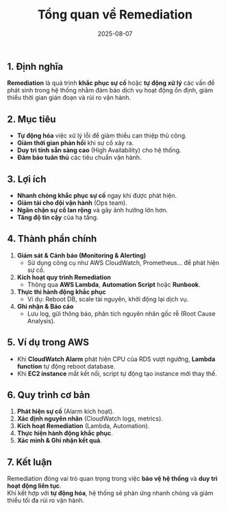 ﻿---
title : " Tổng quan về Remediation"
date: 2025-08-07
weight : 3 
chapter : false
pre : " <b> 3. </b> "
---



## 1. Định nghĩa
**Remediation** là quá trình **khắc phục sự cố** hoặc **tự động xử lý** các vấn đề phát sinh trong hệ thống nhằm đảm bảo dịch vụ hoạt động ổn định, giảm thiểu thời gian gián đoạn và rủi ro vận hành.

## 2. Mục tiêu
- **Tự động hóa** việc xử lý lỗi để giảm thiểu can thiệp thủ công.
- **Giảm thời gian phản hồi** khi sự cố xảy ra.
- **Duy trì tính sẵn sàng cao** (High Availability) cho hệ thống.
- **Đảm bảo tuân thủ** các tiêu chuẩn vận hành.

## 3. Lợi ích
- **Nhanh chóng khắc phục sự cố** ngay khi được phát hiện.
- **Giảm tải cho đội vận hành** (Ops team).
- **Ngăn chặn sự cố lan rộng** và gây ảnh hưởng lớn hơn.
- **Tăng độ tin cậy** của hạ tầng.

## 4. Thành phần chính
1. **Giám sát & Cảnh báo (Monitoring & Alerting)**  
   - Sử dụng công cụ như AWS CloudWatch, Prometheus… để phát hiện sự cố.
2. **Kích hoạt quy trình Remediation**  
   - Thông qua **AWS Lambda**, **Automation Script** hoặc **Runbook**.
3. **Thực thi hành động khắc phục**  
   - Ví dụ: Reboot DB, scale tài nguyên, khởi động lại dịch vụ.
4. **Ghi nhận & Báo cáo**  
   - Lưu log, gửi thông báo, phân tích nguyên nhân gốc rễ (Root Cause Analysis).

## 5. Ví dụ trong AWS
- Khi **CloudWatch Alarm** phát hiện CPU của RDS vượt ngưỡng, **Lambda function** tự động reboot database.
- Khi **EC2 instance** mất kết nối, script tự động tạo instance mới thay thế.

## 6. Quy trình cơ bản
1. **Phát hiện sự cố** (Alarm kích hoạt).
2. **Xác định nguyên nhân** (CloudWatch logs, metrics).
3. **Kích hoạt Remediation** (Lambda, Automation).
4. **Thực hiện hành động khắc phục**.
5. **Xác minh & Ghi nhận kết quả**.

## 7. Kết luận
Remediation đóng vai trò quan trọng trong việc **bảo vệ hệ thống** và **duy trì hoạt động liên tục**.  
Khi kết hợp với **tự động hóa**, hệ thống sẽ phản ứng nhanh chóng và giảm thiểu tối đa rủi ro vận hành.
